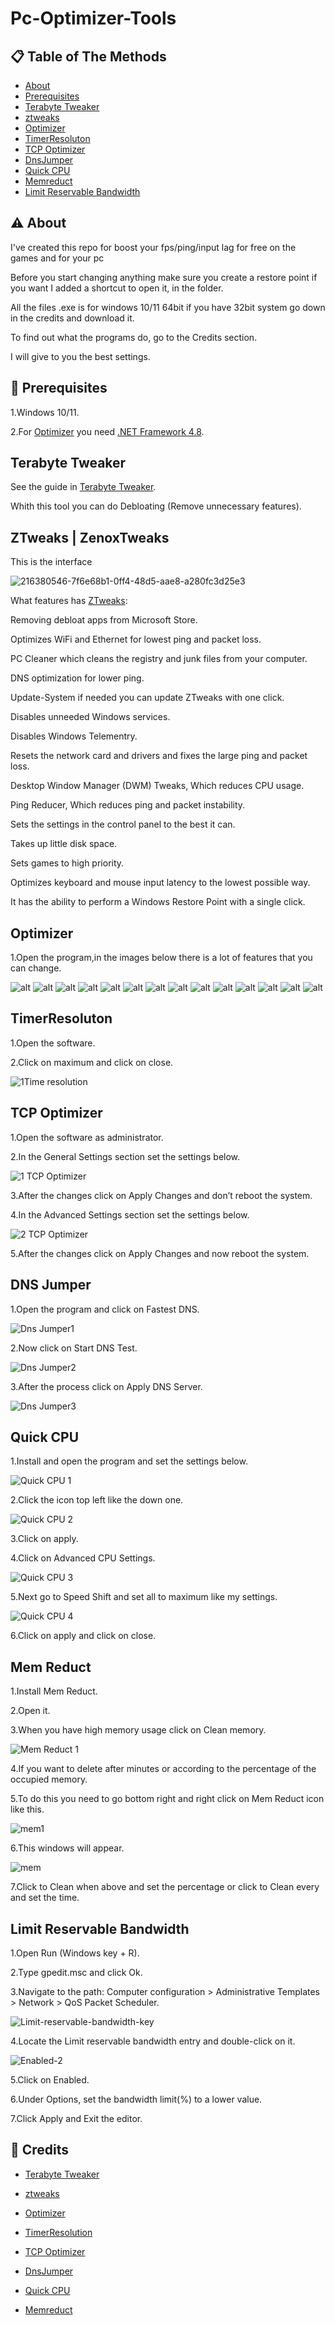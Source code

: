 
# Pc-Optimizer-Tools


## 📋 Table of The Methods 
- [About](https://github.com/23lollo/Pc-Optimizer#%EF%B8%8F-about)
- [Prerequisites](https://github.com/23lollo/Pc-Optimizer#-prerequisites)
- [Terabyte Tweaker](https://github.com/23lollo/Pc-Optimizer#terabyte-tweaker)
- [ztweaks](https://github.com/23lollo/Pc-Optimizer#ztweaks--zenoxtweaks)
- [Optimizer](https://github.com/23lollo/Pc-Optimizer#optimizer)
- [TimerResoluton](https://github.com/23lollo/Pc-Optimizer#timerresoluton)
- [TCP Optimizer](https://github.com/23lollo/Pc-Optimizer#tcp-optimizer)
- [DnsJumper](https://github.com/23lollo/Pc-Optimizer#dns-jumper)
- [Quick CPU](https://github.com/23lollo/Pc-Optimizer#quick-cpu)
- [Memreduct](https://github.com/23lollo/Pc-Optimizer#mem-reduct)
- [Limit Reservable Bandwidth](https://github.com/23lollo/Pc-Optimizer#limit-reservable-bandwidth)




## ⚠️ About
I've created this repo for boost your fps/ping/input lag for free on the games and for your pc

Before you start changing anything make sure you create a restore point if you want I added a shortcut to open it, in the folder.

All the files .exe is for windows 10/11 64bit if you have 32bit system go down in the credits and download it.

To find out what the programs do, go to the Credits section.

I will give to you the best settings. 


## 🛑 Prerequisites
1.Windows 10/11.

2.For [Optimizer](https://github.com/hellzerg/optimizer/releases/tag/14.8) you need [.NET Framework 4.8](https://dotnet.microsoft.com/en-us/download/dotnetframework/net48). 

## Terabyte Tweaker

See the guide in [Terabyte Tweaker](https://github.com/Teramanbr/TerabyteTweaker).

Whith this tool you can do Debloating (Remove unnecessary features).


## ZTweaks | ZenoxTweaks


This is the interface

![216380546-7f6e68b1-0ff4-48d5-aae8-a280fc3d25e3](https://user-images.githubusercontent.com/76433243/218325994-1d16f2af-8869-4db4-8852-a3fb8bfa7ea0.png)

What features has [ZTweaks](https://github.com/caxzy/ztweaks):

Removing debloat apps from Microsoft Store.

Optimizes WiFi and Ethernet for lowest ping and packet loss.

PC Cleaner which cleans the registry and junk files from your computer.

DNS optimization for lower ping.

Update-System if needed you can update ZTweaks with one click.

Disables unneeded Windows services.

Disables Windows Telementry.

Resets the network card and drivers and fixes the large ping and packet loss.

Desktop Window Manager (DWM) Tweaks, Which reduces CPU usage.

Ping Reducer, Which reduces ping and packet instability.

Sets the settings in the control panel to the best it can.

Takes up little disk space.

Sets games to high priority.

Optimizes keyboard and mouse input latency to the lowest possible way.

It has the ability to perform a Windows Restore Point with a single click.

## Optimizer 

1.Open the program,in the images below there is a lot of features that you can change.

![alt](https://raw.githubusercontent.com/hellzerg/optimizer/master/images/1.PNG)
![alt](https://raw.githubusercontent.com/hellzerg/optimizer/master/images/2.PNG)
![alt](https://raw.githubusercontent.com/hellzerg/optimizer/master/images/3.PNG)
![alt](https://raw.githubusercontent.com/hellzerg/optimizer/master/images/4.PNG)
![alt](https://raw.githubusercontent.com/hellzerg/optimizer/master/images/5.PNG)
![alt](https://raw.githubusercontent.com/hellzerg/optimizer/master/images/6.PNG)
![alt](https://raw.githubusercontent.com/hellzerg/optimizer/master/images/7.PNG)
![alt](https://raw.githubusercontent.com/hellzerg/optimizer/master/images/8.PNG)
![alt](https://raw.githubusercontent.com/hellzerg/optimizer/master/images/9.PNG)
![alt](https://raw.githubusercontent.com/hellzerg/optimizer/master/images/10.PNG)
![alt](https://raw.githubusercontent.com/hellzerg/optimizer/master/images/11.PNG)
![alt](https://raw.githubusercontent.com/hellzerg/optimizer/master/images/12.PNG)
![alt](https://raw.githubusercontent.com/hellzerg/optimizer/master/images/13.PNG)
![alt](https://raw.githubusercontent.com/hellzerg/optimizer/master/images/14.PNG)

## TimerResoluton
1.Open the software. 

2.Click on maximum and click on close.

![1Time resolution ](https://user-images.githubusercontent.com/76433243/218272332-08cccb6f-fc8c-4c0e-9d95-12a68bbcc6f5.png)

## TCP Optimizer 
1.Open the software as administrator.

2.In the General Settings section set the settings below.

![1 TCP Optimizer](https://user-images.githubusercontent.com/76433243/218272612-9e2c9ebe-a26e-4a65-8beb-f71bf8462ac7.png)

3.After the changes click on Apply Changes and don’t reboot the system.

4.In the Advanced Settings section set the settings below.

![2 TCP Optimizer](https://user-images.githubusercontent.com/76433243/218272740-2b45731c-8b31-442b-8415-e44b4475b828.png)

5.After the changes click on Apply Changes and now reboot the system.

## DNS Jumper

1.Open the program and click on Fastest DNS.

![Dns Jumper1](https://user-images.githubusercontent.com/76433243/218286263-e47c1c17-ac8e-4ba3-a37d-8760eb7bca1d.png)

2.Now click on Start DNS Test.

![Dns Jumper2](https://user-images.githubusercontent.com/76433243/218286297-18b833c0-6f3d-4723-a48f-1dcf7570bb79.png)

3.After the process click on Apply DNS Server.

![Dns Jumper3](https://user-images.githubusercontent.com/76433243/218286323-39c83923-db4d-4df0-bf51-a07becf54213.png)
## Quick CPU
1.Install and open the program and set the settings below.

![Quick CPU 1](https://user-images.githubusercontent.com/76433243/218286581-92ef8a9f-0837-447e-9121-1d1ac5188d16.png)

2.Click the icon top left like the down one. 

![Quick CPU 2](https://user-images.githubusercontent.com/76433243/218286652-ab4a1614-0cd6-4b76-8f41-0d319ba57dcd.png)

3.Click on apply.

4.Click on Advanced CPU Settings. 

![Quick CPU 3](https://user-images.githubusercontent.com/76433243/218286693-5c6f6d91-2c5f-4f7e-923e-cb0cbda654d5.png)

5.Next go to Speed Shift and set all to maximum like my settings.

![Quick CPU 4](https://user-images.githubusercontent.com/76433243/218286757-0ec07ee4-98a3-4221-bf74-b675d4ced015.png)

6.Click on apply and click on close.

## Mem Reduct
1.Install Mem Reduct.

2.Open it.

3.When you have high memory usage click on Clean memory.

![Mem Reduct 1](https://user-images.githubusercontent.com/76433243/218287186-90481257-da26-4d8a-ae6f-a2fd4952da4e.png)

4.If you want to delete after minutes or according to the percentage of the occupied memory. 

5.To do this you need to go bottom right and right click on Mem Reduct icon like this.

![mem1](https://user-images.githubusercontent.com/76433243/218287637-6c2d1bba-01ac-43db-98c1-33ea2ad40575.png)

6.This windows will appear. 

![mem](https://user-images.githubusercontent.com/76433243/218287606-c4b98bdc-aa06-4a54-aa96-abc3770bb19b.png)

7.Click to Clean when above and set the percentage or click to Clean every and set the time.  



## Limit Reservable Bandwidth
1.Open Run (Windows key + R).

2.Type gpedit.msc and click Ok.

3.Navigate to the path: Computer configuration > Administrative Templates > Network > QoS Packet Scheduler.

![Limit-reservable-bandwidth-key](https://user-images.githubusercontent.com/76433243/218272269-117c6752-f586-46dc-9cc3-ac5f5cf3e465.png)

4.Locate the Limit reservable bandwidth entry and double-click on it.

![Enabled-2](https://user-images.githubusercontent.com/76433243/218272284-f5104192-305d-4667-9412-0e00874a7175.png)

5.Click on Enabled.

6.Under Options, set the bandwidth limit(%) to a lower value.

7.Click Apply and Exit the editor.

## 🔗 Credits

- [Terabyte Tweaker](https://github.com/Teramanbr/TerabyteTweaker)

- [ztweaks](https://github.com/caxzy/ztweaks#tweaking-utilities)

- [Optimizer](https://github.com/hellzerg/optimizer/releases/tag/14.8)

- [TimerResolution](https://timerresolution.com/#download-timer-resolution)

- [TCP Optimizer](https://www.speedguide.net/downloads.php)

- [DnsJumper](https://www.sordum.org/7952/dns-jumper-v2-2/)

- [Quick CPU](https://coderbag.com/product/quickcpu)

- [Memreduct](https://github.com/henrypp/memreduct/releases/tag/v.3.4)







